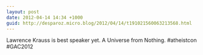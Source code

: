 ```yaml
---
layout: post
date: 2012-04-14 14:34 +1000
guid: http://desparoz.micro.blog/2012/04/14/t191021560063213568.html
---
```

Lawrence Krauss is best speaker yet. A Universe from Nothing. #atheistcon #GAC2012
